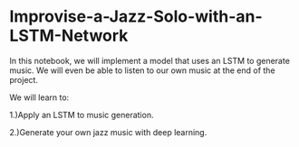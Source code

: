# Improvise-a-Jazz-Solo-with-an-LSTM-Network
In this notebook, we will implement a model that uses an LSTM to generate music. We will even be able to listen to our own music at the end of the project.

We will learn to:

1.)Apply an LSTM to music generation.

2.)Generate your own jazz music with deep learning.

